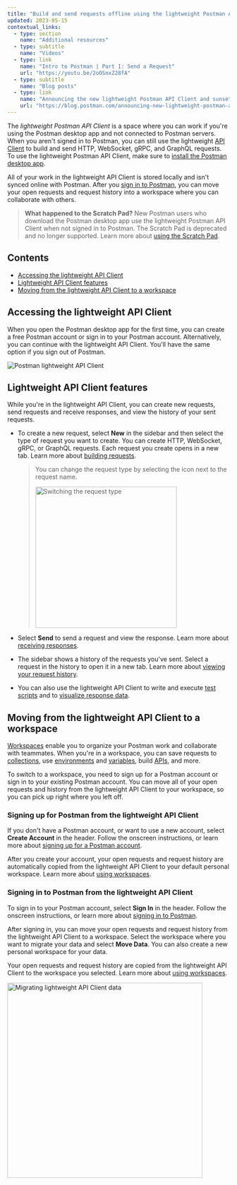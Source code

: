 ```yaml
---
title: "Build and send requests offline using the lightweight Postman API Client"
updated: 2023-05-15
contextual_links:
  - type: section
    name: "Additional resources"
  - type: subtitle
    name: "Videos"
  - type: link
    name: "Intro to Postman | Part 1: Send a Request"
    url: "https://youtu.be/2oOSnxZ28fA"
  - type: subtitle
    name: "Blog posts"
  - type: link
    name: "Announcing the new lightweight Postman API Client and sunsetting Scratch Pad"
    url: "https://blog.postman.com/announcing-new-lightweight-postman-api-client/"
---
```



The _lightweight Postman API Client_ is a space where you can work if you're using the Postman desktop app and not connected to Postman servers. When you aren't signed in to Postman, you can still use the lightweight [API Client](https://www.postman.com/api-platform/api-client/) to build and send HTTP, WebSocket, gRPC, and GraphQL requests. To use the lightweight Postman API Client, make sure to [install the Postman desktop app](/docs/getting-started/installation/installation-and-updates/).

All of your work in the lightweight API Client is stored locally and isn't synced online with Postman. After you [sign in to Postman](/docs/getting-started/installation/postman-account/), you can move your open requests and request history into a workspace where you can collaborate with others.

> **What happened to the Scratch Pad?** New Postman users who download the Postman desktop app use the lightweight Postman API Client when not signed in to Postman. The Scratch Pad is deprecated and no longer supported. Learn more about [using the Scratch Pad](/docs/getting-started/basics/using-scratch-pad/).

## Contents

* [Accessing the lightweight API Client](#accessing-the-lightweight-api-client)
* [Lightweight API Client features](#lightweight-api-client-features)
* [Moving from the lightweight API Client to a workspace](#moving-from-the-lightweight-api-client-to-a-workspace)

## Accessing the lightweight API Client

When you open the Postman desktop app for the first time, you can create a free Postman account or sign in to your Postman account. Alternatively, you can continue with the lightweight API Client. You'll have the same option if you sign out of Postman.

<img alt="Postman lightweight API Client" src="https://assets.postman.com/postman-docs/v10/api-client-v10-14.jpg">

## Lightweight API Client features

While you're in the lightweight API Client, you can create new requests, send requests and receive responses, and view the history of your sent requests.

* To create a new request, select **New** in the sidebar and then select the type of request you want to create. You can create HTTP, WebSocket, gRPC, or GraphQL requests. Each request you create opens in a new tab. Learn more about [building requests](/docs/sending-requests/requests/).

    > You can change the request type by selecting the icon next to the request name.
    >
    > <img alt="Switching the request type" src="https://assets.postman.com/postman-docs/v10/api-client-switch-request-type-v10-14.jpg" width="320px">

* Select **Send** to send a request and view the response. Learn more about [receiving responses](/docs/sending-requests/responses/).

* The sidebar shows a history of the requests you've sent. Select a request in the history to open it in a new tab. Learn more about [viewing your request history](/docs/getting-started/basics/navigating-postman/#history).

* You can also use the lightweight API Client to write and execute [test scripts](/docs/writing-scripts/pre-request-scripts/) and to [visualize response data](/docs/sending-requests/visualizer/).

## Moving from the lightweight API Client to a workspace

[Workspaces](/docs/collaborating-in-postman/using-workspaces/managing-workspaces/) enable you to organize your Postman work and collaborate with teammates. When you're in a workspace, you can save requests to [collections](/docs/collections/using-collections/), use [environments](/docs/sending-requests/environments/managing-environments/) and [variables](/docs/sending-requests/variables/), build [APIs](/docs/designing-and-developing-your-api/the-api-workflow/), and more.

To switch to a workspace, you need to sign up for a Postman account or sign in to your existing Postman account. You can move all of your open requests and history from the lightweight API Client to your workspace, so you can pick up right where you left off.

### Signing up for Postman from the lightweight API Client

If you don't have a Postman account, or want to use a new account, select **Create Account** in the header. Follow the onscreen instructions, or learn more about [signing up for a Postman account](/docs/getting-started/installation/postman-account/#signing-up-for-a-postman-account).

After you create your account, your open requests and request history are automatically copied from the lightweight API Client to your default personal workspace. Learn more about [using workspaces](/docs/collaborating-in-postman/using-workspaces/managing-workspaces/).

### Signing in to Postman from the lightweight API Client

To sign in to your Postman account, select **Sign In** in the header. Follow the onscreen instructions, or learn more about [signing in to Postman](/docs/getting-started/installation/postman-account/#signing-in-to-postman).

After signing in, you can move your open requests and request history from the lightweight API Client to a workspace. Select the workspace where you want to migrate your data and select **Move Data**. You can also create a new personal workspace for your data.

Your open requests and request history are copied from the lightweight API Client to the workspace you selected. Learn more about [using workspaces](/docs/collaborating-in-postman/using-workspaces/managing-workspaces/).

<img alt="Migrating lightweight API Client data" src="https://assets.postman.com/postman-docs/v10/api-client-migrate-data-v10-14.jpg" width="442px">
